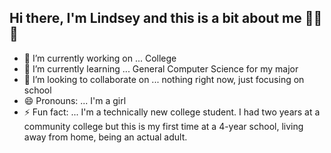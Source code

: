 ## Hi there, I'm Lindsey and this is a bit about me 👋🐺💜

- 🔭 I’m currently working on ... College
- 🌱 I’m currently learning ... General Computer Science for my major
- 👯 I’m looking to collaborate on ... nothing right now, just focusing on school
- 😄 Pronouns: ... I'm a girl
- ⚡ Fun fact: ... I'm a technically new college student. I had two years at a community college but this is my first time at a 4-year school, living away from home, being an actual adult.
